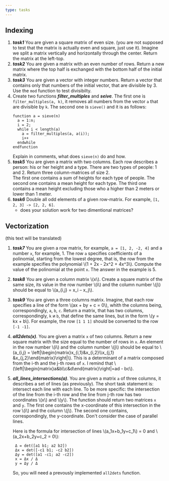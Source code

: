```yaml
---
type: tasks
---
```


## Indexing

1. ***task1***
You are given a square matrix of even size. (you are not supposed to test that the matrix is actually even and square, just
use it). Imagine we split a matrix vertically and horizontally through the center. Return the matrix at the left-top.
1. ***task2***
You are given a matrix with an even number of rows. Return a new matrix where the top half is exchanged with the bottom half of the
initial matrix.
1. ***task3***
You are given a vector with integer numbers. Return a vector that contains only that numbers of the initial vector, that are
divisible by 3. Use the `mod` function to test divisibilty.
1. Create two functions ***filter_multiples*** and ***seive***. The first one is `filter_multiples(a, k)`, it removes all numbers from the vector `a` that are divisible
by `k`. The second one is `sieve()` and it is as follows:
    ```
    function a = sieve(n)
      a = 1:n;
      i = 2;
      while i < length(a)
        a = filter_multiples(a, a(i));
        i++
      endwhile
    endfunction
    ```
    Explain in comments, what does `sieve(n)` do and how.
1. ***task5*** You are given a matrix with two columns. Each row describes a person: his or her height and a type.
There are two types of people: 1 and 2. Return three column-matrices of size 2.  
The first one contains a sum of heights for each type of people.
The second one contains a mean height for each type.
The third one contains a mean height excluding those who a higher than 2 meters or lower than 1 meter.
1. ***task6*** Double all odd elements of a given row-matrix. For example, `[1, 2, 3] -> [2, 2, 6]`.
    * does your solution work for two dimentional matrices?
    
## Vectorization

(this text will be translated)

1. ***task7***
You are given a row matrix, for example, `a = [1, 2, -2, 4]` and a number `x`, for example, 1.
The row `a` specifies coefficients of a polinomial, starting from the lowest degree, that is, the row from
the example specifies the polynomial
\\(1 + 2x - 2x^2 + 4x^3\\). Compute the value of the polinomial at the point `x`.
The answer in the example is 5.
1. ***task8***
You are given a column matrix \\(x\\). Create a square matrix of the same size, its value in the row number \\(i\\) and the column
number \\(j\\) should be equal to \\(a_{i,j} = x_i – x_j\\).
1. ***task9*** You are given a three columns matrix. Imagine, that each row specifies a line of the form \\(ax + by + c = 0\\),
whith the columns being, correspondingly, `a`, `b`, `c`. Return a matrix,
that has two columns, correspondingly, `k` и `b`, that define the same lines, but in the form \\(y = kx + b\\). For example, the row `[1 1 1]` should be converted to the row `[-1 -1]`.
1. ***all2dets(x)***. You are given a matrix `x` of two columns. Return a new square matrix with the size equal to the number of rows in `x`. An element in the row number \\(i\\) and the column
number \\(j\\) should be equal to \\(a_{i,j} = \\left|\\begin{matrix}x_{i,1}&x_{i,2}\\\\x_{j,1} &x_{j,2}\\end{matrix}\\right|\\).
This is a determinant of a matrix composed from the i-th and the j-th rows of `x`. I remind that
\\(\\left|\\begin{matrix}a&b\\\\c&d\\end{matrix}\\right|=ad - bc\\).
1. ***all_lines_intersections(a)***.
You are given a matrix `а` of three columns, it describes a set of lines (as previously). The short task statement is: intersect each line with each line. To be more specific: the intersection of the line from the i-th row and the line from j-th row has two coordinates \\(x\\) and \\(y\\). The function should return two matrices `x` and `y`. The first one contains the x-coordinate of this intersection in the row \\(i\\) and the column \\(j\\). The second one contains, correspondingly, the y-coordinate. Don't consider the case of parallel lines.

    Here is the formula for intersection of lines \\(a_1x+b_1y+c_1\\) = 0 and \\(a_2x+b_2y+c_2 = 0\\):
    
        Δ = det([a1 b1; a2 b2])
        Δx = det([-c1 b1; -c2 b2])
        Δy = det([a1 -c1; a2 -c2])
        x = Δx / Δ
        y = Δy / Δ
            
    So, you will need a prevously implemented `all2dets` function.
